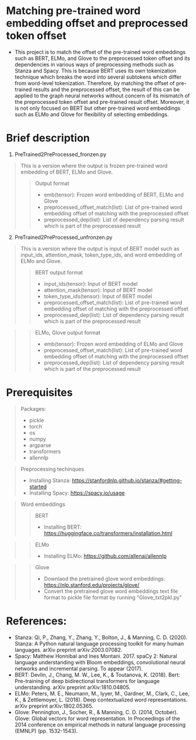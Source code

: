 # Matching pre-trained word embedding offset and preprocessed token offset
- This project is to match the offset of the pre-trained word embeddings such as BERT, ELMo, and Glove to the preprocessed token offset and its dependencies in various ways of preprocessing methods such as Stanza and Spacy. This is because BERT uses its own tokenization technique which breaks the word into several subtokens which differ from word-level tokenization. Therefore, by matching the offset of pre-trained results and the preprocessed offset, the result of this can be applied to the graph neural networks without concern of its mismatch of the preprocessed token offset and pre-trained result offset. Moreover, it is not only focused on BERT but other pre-trained word embeddings such as ELMo and Glove for flexibility of selecting embeddings.


# Brief description
1. PreTrained2PreProcessed_fronzen.py
> This is a version where the output is frozen pre-trained word embedding of BERT, ELMo and Glove.
>> Output format
>> - emb(tensor): Frozen word embedding of BERT, ELMo and Glove
>> - preprocessed_offset_match(list): List of pre-trained word embedding offset of matching with the preprocessed offset
>> - preprocessed_dep(list): List of dependency parsing result which is part of the preprocessed result

2. PreTrained2PreProcessed_unfronzen.py
> This is a version where the output is input of BERT model such as input_ids, attention_mask, token_type_ids, and word embedding of ELMo and Glove.
>> BERT output format
>> - input_ids(tensor): Input of BERT model
>> - attention_mask(tensor): Input of BERT model
>> - token_type_ids(tensor): Input of BERT model
>> - preprocessed_offset_match(list): List of pre-trained word embedding offset of matching with the preprocessed offset
>> - preprocessed_dep(list): List of dependency parsing result which is part of the preprocessed result

>> ELMo, Glove output format
>> - emb(tensor): Frozen word embedding of ELMo and Glove
>> - preprocessed_offset_match(list): List of pre-trained word embedding offset of matching with the preprocessed offset
>> - preprocessed_dep(list): List of dependency parsing result which is part of the preprocessed result
 
 
# Prerequisites
> Packages:
> - pickle
> - torch
> - os
> - numpy
> - argparse
> - transformers
> - allennlp

> Preprocessing techinques
> - Installing Stanza: https://stanfordnlp.github.io/stanza/#getting-started
> - Installing Spacy: https://spacy.io/usage

> Word embeddings
>> BERT
>> - Installing BERT: https://huggingface.co/transformers/installation.html

>> ELMo
>> - Installing ELMo: https://github.com/allenai/allennlp

>> Glove
>> - Downlaod the pretrained glove word embeddings: https://nlp.stanford.edu/projects/glove/
>> - Convert the pretrained glove word embeddings text file format to pickle file format by running "Glove_txt2pkl.py"


# References:
- Stanza: Qi, P., Zhang, Y., Zhang, Y., Bolton, J., & Manning, C. D. (2020). Stanza: A Python natural language processing toolkit for many human languages. arXiv preprint arXiv:2003.07082.
- Spacy: Matthew Honnibal and Ines Montani. 2017. spaCy 2: Natural language understanding with Bloom embeddings, convolutional neural networks and incremental parsing. To appear (2017).
- BERT: Devlin, J., Chang, M. W., Lee, K., & Toutanova, K. (2018). Bert: Pre-training of deep bidirectional transformers for language understanding. arXiv preprint arXiv:1810.04805.
- ELMo: Peters, M. E., Neumann, M., Iyyer, M., Gardner, M., Clark, C., Lee, K., & Zettlemoyer, L. (2018). Deep contextualized word representations. arXiv preprint arXiv:1802.05365.
- Glove: Pennington, J., Socher, R., & Manning, C. D. (2014, October). Glove: Global vectors for word representation. In Proceedings of the 2014 conference on empirical methods in natural language processing (EMNLP) (pp. 1532-1543).
